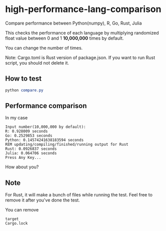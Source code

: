 # high-performance-lang-comparison
Compare performance between Python(numpy), R, Go, Rust, Julia

This checks the performance of each language by multiplying randomized float value between 0 and 1 <b>10,000,000</b> times by default.

You can change the number of times.

Note: Cargo.toml is Rust version of package.json. If you want to run Rust script, you should not delete it.

## How to test
```powershell
python compare.py
```
## Performance comparison
In my case
```batch
Input number(10,000,000 by default): 
R: 0.928009 seconds
Go: 0.2529853 seconds
Python: 0.14574241638183594 seconds
REM updating/compiling/finished/running output for Rust
Rust: 0.0926837 seconds
Julia: 0.064706 seconds
Press Any Key...
```

How about you?

## Note

For Rust, it will make a bunch of files while running the test. Feel free to remove it after you've done the test.

You can remove
```
target
Cargo.lock
```


